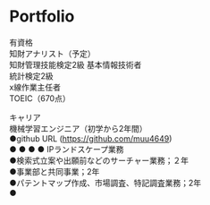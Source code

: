 
# Portfolio

有資格  
知財アナリスト（予定）  
知財管理技能検定2級
基本情報技術者  
統計検定2級  
x線作業主任者  
TOEIC（670点）  

キャリア  
機械学習エンジニア（初学から2年間）  
●github URL (https://github.com/muu4649)  
●
●
●
●
IPランドスケープ業務  
●検索式立案や出願前などのサーチャー業務；２年  
●事業部と共同事業；2年  
●パテントマップ作成、市場調査、特記調査業務；2年  
●
